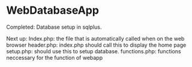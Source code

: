 # WebDatabaseApp

Completed:
	Database setup in sqlplus.

Next up:
	Index.php: the file that is automatically called when on the web browser
	header.php: index.php should call this to display the home page
	setup.php: should use this to setup database.
	functions.php: functions neccessary for the function of webapp
	

